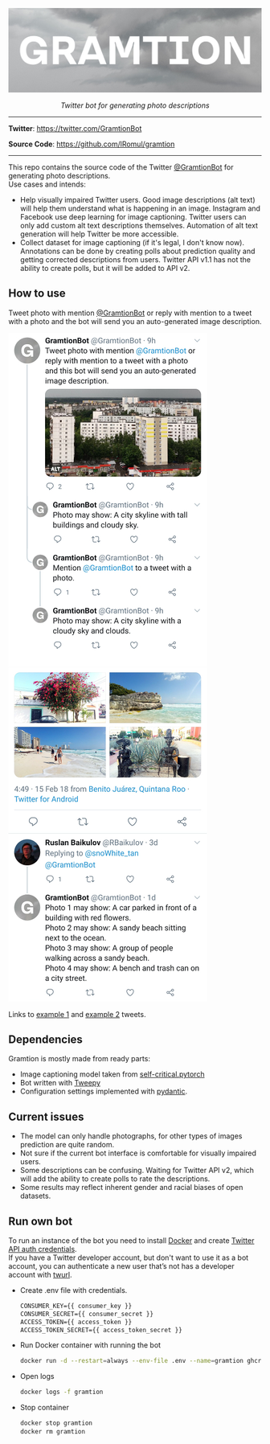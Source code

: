 <p align="center">
  <a href="https://github.com/lRomul/gramtion"><img src="https://raw.githubusercontent.com/lRomul/gramtion/master/pics/gramtion.jpeg" alt="Title GRAMTION on the background of a black and white photo of clouds in the sky"></a>
</p>
<p align="center">
    <em>Twitter bot for generating photo descriptions</em>
</p>

---

**Twitter**: <a href="https://twitter.com/GramtionBot" target="_blank">https://twitter.com/GramtionBot</a>

**Source Code**: <a href="https://github.com/lRomul/gramtion" target="_blank">https://github.com/lRomul/gramtion</a>

---

This repo contains the source code of the Twitter [@GramtionBot](https://twitter.com/GramtionBot) for generating photo descriptions.  
Use cases and intends: 
* Help visually impaired Twitter users. 
Good image descriptions (alt text) will help them understand what is happening in an image. 
Instagram and Facebook use deep learning for image captioning. 
Twitter users can only add custom alt text descriptions themselves. 
Automation of alt text generation will help Twitter be more accessible. 
* Collect dataset for image captioning (if it's legal, I don't know now). 
Annotations can be done by creating polls about prediction quality and getting corrected descriptions from users. 
Twitter API v1.1 has not the ability to create polls, but it will be added to API v2. 

## How to use

Tweet photo with mention [@GramtionBot](https://twitter.com/GramtionBot) or reply with mention to a tweet with a photo and the bot will send you an auto-generated image description.

![example 1](pics/example1.jpeg) ![example 2](pics/example2.jpeg)

Links to [example 1](https://twitter.com/GramtionBot/status/1318674709874118656) and [example 2](https://twitter.com/snoWhite_tan/status/963953292383580165) tweets.

## Dependencies

Gramtion is mostly made from ready parts:
* Image captioning model taken from [self-critical.pytorch](https://github.com/ruotianluo/self-critical.pytorch)
* Bot written with [Tweepy](https://github.com/tweepy/tweepy)
* Configuration settings implemented with [pydantic](https://github.com/samuelcolvin/pydantic/).

## Current issues 

* The model can only handle photographs, for other types of images prediction are quite random.
* Not sure if the current bot interface is comfortable for visually impaired users.
* Some descriptions can be confusing. Waiting for Twitter API v2, which will add the ability to create polls to rate the descriptions.
* Some results may reflect inherent gender and racial biases of open datasets.

## Run own bot

To run an instance of the bot you need to install [Docker](https://www.docker.com/) and create [Twitter API auth credentials](https://realpython.com/twitter-bot-python-tweepy/#creating-twitter-api-authentication-credentials).  
If you have a Twitter developer account, but don't want to use it as a bot account, you can authenticate a new user that’s not has a developer account with [twurl](https://github.com/twitter/twurl).

* Create .env file with credentials. 

    ```
    CONSUMER_KEY={{ consumer_key }}
    CONSUMER_SECRET={{ consumer_secret }}
    ACCESS_TOKEN={{ access_token }}
    ACCESS_TOKEN_SECRET={{ access_token_secret }}
    ```

* Run Docker container with running the bot  

    ```bash
    docker run -d --restart=always --env-file .env --name=gramtion ghcr.io/lromul/gramtion:0.0.2
    ```

* Open logs 

    ```bash
    docker logs -f gramtion
    ```

* Stop container

    ```bash
    docker stop gramtion
    docker rm gramtion
    ```
